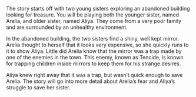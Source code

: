 
The story starts off with two young sisters exploring an abandoned building looking for treasure. You will be playing both the younger sister, named Arelia, and older sister, named Aliya. They come from a very poor family and are surrounded by an unhealthy environment.

In the abandoned building, the two sisters find a shiny, well kept mirror. Arelia thought to herself that it looks very expensive, so she quickly runs to it to show Aliya. Little did Arelia know that the mirror was a trap made by one of the enemies in the town. This enemy, known as Tencide, is known for trapping children inside mirrors to keep them for his strange desires.

Aliya knew right away that it was a trap, but wasn’t quick enough to save Arelia. The story will go into more detail about Arelia’s fear and Aliya’s struggle to save her sister. 
